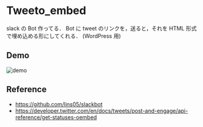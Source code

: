 # Tweeto_embed

slack の Bot 作ってる．
Bot に tweet のリンクを，送ると，それを HTML 形式で埋め込める形にしてくれる．
(WordPress 用)


## Demo
![demo](https://user-images.githubusercontent.com/49409264/79048469-38322c80-7c58-11ea-8144-4d0f16867410.gif)
## Reference

- https://github.com/lins05/slackbot
- https://developer.twitter.com/en/docs/tweets/post-and-engage/api-reference/get-statuses-oembed
